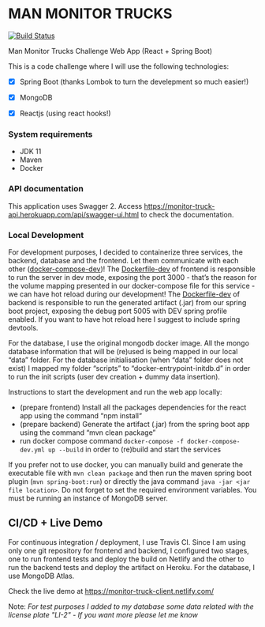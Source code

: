 # MAN MONITOR TRUCKS
[![Build Status](https://travis-ci.org/alexmarqs/man-monitor-trucks.svg?branch=master)](https://travis-ci.org/alexmarqs/man-monitor-trucks)

Man Monitor Trucks Challenge Web App (React + Spring Boot)


This is a code challenge where I will use the following technologies:

- [x] Spring Boot (thanks Lombok to turn the develepment so much easier!) 
- [x] MongoDB 
- [x] Reactjs (using react hooks!) 


### System requirements
- JDK 11
- Maven
- Docker

### API documentation 
This application uses Swagger 2. Access https://monitor-truck-api.herokuapp.com/api/swagger-ui.html to check the documentation.

### Local Development
For development purposes, I decided to containerize three services, the backend, database and the frontend. Let them communicate with each other ([docker-compose-dev](./docker-compose-dev.yml))! The [Dockerfile-dev](./monitor-truck-client/Dockerfile-dev) of frontend is responsible to run the server in dev mode, exposing the port 3000 - that’s the reason for the volume mapping presented in our docker-compose file for this service - we can have hot reload during our development! The [Dockerfile-dev](./monitor-truck-api/Dockerfile-dev) of backend is responsible to run the generated artifact (.jar) from our spring boot project, exposing the debug port 5005 with DEV spring profile enabled. If you want to have hot reload here I suggest to include spring devtools.

For the database, I use the original mongodb docker image. All the mongo database information that will be (re)used is being mapped in our local “data” folder. For the database initialisation (when “data” folder does not exist) I mapped my folder “scripts” to “docker-entrypoint-initdb.d” in order to run the init scripts (user dev creation + dummy data insertion).

Instructions to start the development and run the web app locally:
  - (prepare frontend) Install all the packages dependencies for the react app using the command “npm install“
  - (prepare backend) Generate the artifact (.jar) from the spring boot app using the command “mvn clean package”
  - run docker compose command `docker-compose -f docker-compose-dev.yml up --build` in order to (re)build and start the services

If you prefer not to use docker, you can manually build and generate the executable file with `mvn clean package` and then run the maven spring boot plugin (`mvn spring-boot:run`) or directly the java command `java -jar <jar file location>`. Do not forget to set the required environment variables. You must be running an instance of MongoDB server.

## CI/CD + Live Demo
For continuous integration / deployment, I use Travis CI. Since I am using only one git repository for frontend and backend, I configured two stages, one to run frontend tests and deploy the build on Netlify and the other to run the backend tests and deploy the artifact on Heroku. For the database, I use MongoDB Atlas.

Check the live demo at https://monitor-truck-client.netlify.com/ 

Note: *For test purposes I added to my database some data related with the license plate "LI-2" - If you want more please let me know*






